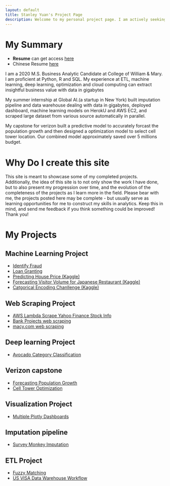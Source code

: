 ```yaml
---
layout: default
title: Stanley Yuan's Project Page 
description: Welcome to my personal project page. I am actively seeking full-time opportunity as a data scientist. If you have a position, please reach me at wqeqsada2131@gmail.com or 3366926033
---
```

# My Summary 
- **Resume** can get access [here](/stanley_resume.pdf)
- Chinese Resume [here](/中文简历.pdf)

I am a 2020 M.S. Business Analytic Candidate at College of William & Mary. I am proficient at Python, R and SQL. My experience at ETL, machine learning, deep learning, optimization and cloud computing can extract insightful business value with data in gigabytes

My summer internship at Global AI.(a startup in New York) built imputation pipeline and data warehouse dealing with data in gigabytes,
deployed dashboard, machine learning models on HerokU and AWS EC2, and scraped large dataset from various source automatically in parallel. 

My capstone for verizon built a predictive model to accurately forcast the population growth and then designed a optimization model to select cell tower location. Our combined model approximately saved over 5 millions budget. 

# Why Do I create this site 

This site is meant to showcase some of my completed projects. Additionally, the idea of this site is to not only show the work I have done, but to also present my progression over time, and the evolution of the completeness of the projects as I learn more in the field. Please bear with me, the projects posted here may be complete - but usually serve as learning opportunities for me to construct my skills in analytics. Keep this in mind, and send me feedback if you think something could be improved! Thank you!

# My Projects

## Machine Learning Project
 - [Identify Fraud](/code/index.md)
 - [Loan Granting](/code/index.md)
 - [Predicting House Price (Kaggle)](/code/index.md)
 - [Forecasting Visitor Volume for Japanese Restaurant (Kaggle)](/code/index.md)
 - [Catgorical Encoding Chanllenge (Kaggle)](/code/index.md)
## Web Scraping Project 
 - [AWS Lambda Scrape Yahoo Finance Stock Info](/code/index.md)
 - [Bank Projects web scraping]((/code/index.md))
 - [macy.com web scraping](/code/index.md)
## Deep learning Project
 - [Avocado Category Classification](/code/index.md)
## Verizon capstone 
 - [Forecasting Population Growth](/code/index.md)
 - [Cell Tower Optimization](/code/index.md)
## Visualization Project 
 - [Multiple Plotly Dashboards](/plotly_dash_mapbox/index.md)
## Imputation pipeline 
 - [Survey Monkey Imputation](/Survey-Monkey/index.md)
## ETL Project 
 - [Fuzzy Matching](/code/index.md)
 - [US VISA Data Warehouse Workflow](/code/index.md)


